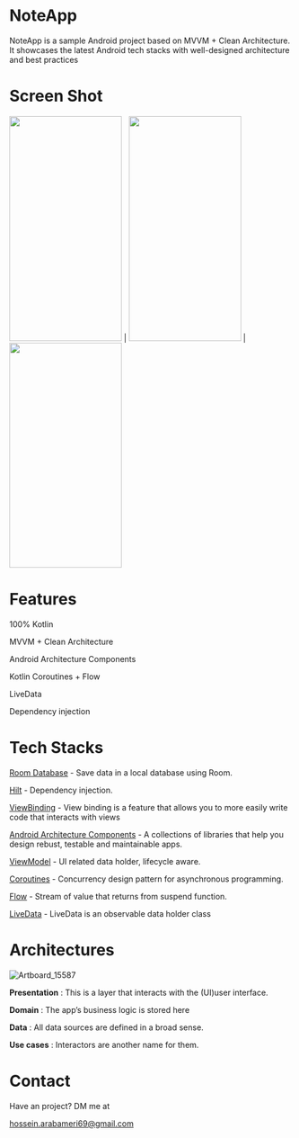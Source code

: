 # NoteApp
NoteApp is a sample Android project based on MVVM + Clean Architecture. It showcases the latest Android tech stacks with well-designed architecture and best practices

# Screen Shot
<img src="https://user-images.githubusercontent.com/103646893/213917537-f35ada0f-a024-4adc-b7f5-e38003f37ba4.png" data-canonical-src="https://gyazo.com/eb5c5741b6a9a16c692170a41a49c858.png" width="200" height="400" /> | <img src="https://user-images.githubusercontent.com/103646893/213917540-28ce57fa-98d3-4272-b679-1981b3c8e027.png" data-canonical-src="https://gyazo.com/eb5c5741b6a9a16c692170a41a49c858.png" width="200" height="400" /> | <img src="https://user-images.githubusercontent.com/103646893/213917545-1f2c93b3-bc66-41f8-b3b4-5dd036c75ef7.png" data-canonical-src="https://gyazo.com/eb5c5741b6a9a16c692170a41a49c858.png" width="200" height="400" />

# Features
100% Kotlin

MVVM + Clean Architecture

Android Architecture Components

Kotlin Coroutines + Flow

LiveData

Dependency injection

# Tech Stacks

[Room Database](https://developer.android.com/training/data-storage/room)  - Save data in a local database using Room.

[Hilt](https://dagger.dev/hilt/)  - Dependency injection.

[ViewBinding](https://developer.android.com/topic/libraries/view-binding) - View binding is a feature that allows you to more easily write code that interacts with views 

[Android Architecture Components](https://developer.android.com/topic/libraries/architecture)  - A collections of libraries that help you design rebust, testable and maintainable apps.

[ViewModel](https://developer.android.com/reference/androidx/lifecycle/ViewModel)  - UI related data holder, lifecycle aware.

[Coroutines](https://developer.android.com/kotlin/coroutines) - Concurrency design pattern for asynchronous programming.

[Flow](https://developer.android.com/kotlin/flow) - Stream of value that returns from suspend function.

[LiveData](https://developer.android.com/topic/libraries/architecture/livedata) - LiveData is an observable data holder class


# Architectures
![Artboard_15587](https://user-images.githubusercontent.com/103646893/213918105-b99d37d2-6916-40a2-8ec1-e061a568c3b8.png)

**Presentation** : This is a layer that interacts with the (UI)user interface.

**Domain** : The app’s business logic is stored here

**Data** : All data sources are defined in a broad sense.

**Use cases** :  Interactors are another name for them.

# Contact
Have an project? DM me at

hossein.arabameri69@gmail.com
